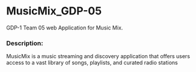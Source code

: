 # MusicMix_GDP-05
GDP-1 Team 05 
web Application for Music Mix.
### Description:
MusicMix is a music streaming and discovery application that offers users
access to a vast library of songs, playlists, and curated radio stations
